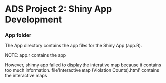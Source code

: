 # ADS Project 2: Shiny App Development

### App folder

The App directory contains the app files for the Shiny App (app.R).


NOTE: app.r contains the app

However, shinny app failed to display the interative map because it contains too much information. file'Interactive map (Violation Counts).html' contains the interactive maps

